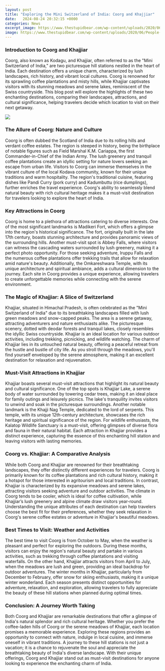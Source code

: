 ```yaml
---
layout: post
title: "Exploring the Mini Switzerland of India: Coorg and Khajjiar"
date:   2024-08-24 20:32:15 +0000
categories: News
excerpt_image: https://www.thestupidbear.com/wp-content/uploads/2020/06/People-relaxing-on-a-day-out-in-Khajjiar-Meadow-1024x682.jpg
image: https://www.thestupidbear.com/wp-content/uploads/2020/06/People-relaxing-on-a-day-out-in-Khajjiar-Meadow-1024x682.jpg
---
```


### Introduction to Coorg and Khajjiar
Coorg, also known as Kodagu, and Khajjiar, often referred to as the "Mini Switzerland of India," are two picturesque hill stations nestled in the heart of India. Each destination offers a unique charm, characterized by lush landscapes, rich history, and vibrant local cultures. Coorg is renowned for its sprawling coffee plantations and misty hills, while Khajjiar captivates visitors with its stunning meadows and serene lakes, reminiscent of the Swiss countryside. This blog post will explore the highlights of these two enchanting destinations, comparing their landscapes, attractions, and cultural significance, helping travelers decide which location to visit on their next getaway.

![](https://www.thestupidbear.com/wp-content/uploads/2020/06/People-relaxing-on-a-day-out-in-Khajjiar-Meadow-1024x682.jpg)
### The Allure of Coorg: Nature and Culture
Coorg is often dubbed the Scotland of India due to its rolling hills and verdant coffee estates. The region is steeped in history, being the birthplace of notable figures such as Field Marshal K.M. Cariappa, the first Commander-in-Chief of the Indian Army. The lush greenery and tranquil coffee plantations create an idyllic setting for nature lovers seeking an escape from urban life. Visitors to Coorg can immerse themselves in the vibrant culture of the local Kodava community, known for their unique traditions and warm hospitality. The region's traditional cuisine, featuring dishes like Pandi Curry (pork curry) and Kadumbuttu (rice dumplings), further enriches the travel experience. Coorg's ability to seamlessly blend natural beauty with rich cultural heritage makes it a must-visit destination for travelers looking to explore the heart of India.
### Key Attractions in Coorg
Coorg is home to a plethora of attractions catering to diverse interests. One of the most significant landmarks is Madikeri Fort, which offers a glimpse into the region's historical significance. The fort, originally built in the late 17th century, boasts stunning architecture and provides panoramic views of the surrounding hills. Another must-visit spot is Abbey Falls, where visitors can witness the cascading waters surrounded by lush greenery, making it a perfect photo opportunity. For those seeking adventure, Iruppu Falls and the numerous coffee plantations offer trekking trails that allow for relaxation amid nature's beauty. Additionally, the Omkareshwara Temple, with its unique architecture and spiritual ambiance, adds a cultural dimension to the journey. Each site in Coorg provides a unique experience, allowing travelers to create unforgettable memories while connecting with the serene environment.
### The Magic of Khajjiar: A Slice of Switzerland
Khajjiar, situated in Himachal Pradesh, is often celebrated as the "Mini Switzerland of India" due to its breathtaking landscapes filled with lush green meadows and snow-capped peaks. The area is a serene getaway, attracting adventurers and nature enthusiasts alike. The picturesque scenery, dotted with deodar forests and tranquil lakes, closely resembles the idyllic Swiss countryside. Khajjiar is an ideal location for various outdoor activities, including trekking, picnicking, and wildlife watching. The charm of Khajjiar lies in its untouched natural beauty, offering a peaceful retreat from the hustle and bustle of city life. As you stroll through the meadows, you'll find yourself enveloped by the serene atmosphere, making it an excellent destination for relaxation and rejuvenation.
### Must-Visit Attractions in Khajjiar
Khajjiar boasts several must-visit attractions that highlight its natural beauty and cultural significance. One of the top spots is Khajjiar Lake, a serene body of water surrounded by towering cedar trees, making it an ideal place for family outings and leisurely picnics. The lake's tranquility invites visitors to unwind and soak in the picturesque surroundings. Another notable landmark is the Khajji Nag Temple, dedicated to the lord of serpents. This temple, with its unique 12th-century architecture, showcases the rich heritage and spiritual significance of the region. For wildlife enthusiasts, the Kalatop Wildlife Sanctuary is a must-visit, offering glimpses of diverse flora and fauna in their natural habitat. Each attraction in Khajjiar provides a distinct experience, capturing the essence of this enchanting hill station and leaving visitors with lasting memories.
### Coorg vs. Khajjiar: A Comparative Analysis
While both Coorg and Khajjiar are renowned for their breathtaking landscapes, they offer distinctly different experiences for travelers. Coorg is primarily known for its coffee plantations and rich cultural history, making it a hotspot for those interested in agritourism and local traditions. In contrast, Khajjiar is characterized by its expansive meadows and serene lakes, attracting visitors seeking adventure and outdoor activities. The climate in Coorg tends to be cooler, which is ideal for coffee cultivation, while Khajjiar’s lush greenery and alpine climate draw visitors year-round. Understanding the unique attributes of each destination can help travelers choose the best fit for their preferences, whether they seek relaxation in Coorg's serene coffee estates or adventure in Khajjiar's beautiful meadows.
### Best Times to Visit: Weather and Activities
The best time to visit Coorg is from October to May, when the weather is pleasant and perfect for exploring the outdoors. During these months, visitors can enjoy the region's natural beauty and partake in various activities, such as trekking through coffee plantations and visiting waterfalls. On the other hand, Khajjiar attracts visitors from April to July, when the meadows are lush and green, providing an ideal backdrop for outdoor adventures. The winter months in Khajjiar, particularly from December to February, offer snow for skiing enthusiasts, making it a unique winter wonderland. Each season presents distinct opportunities for adventure, relaxation, and exploration, allowing travelers to fully appreciate the beauty of these hill stations when planned during optimal times.
### Conclusion: A Journey Worth Taking
Both Coorg and Khajjiar are remarkable destinations that offer a glimpse of India's natural splendor and rich cultural heritage. Whether you prefer the coffee-laden hills of Coorg or the serene meadows of Khajjiar, each location promises a memorable experience. Exploring these regions provides an opportunity to connect with nature, indulge in local cuisine, and immerse oneself in vibrant traditions. A journey to these hill stations is not just a vacation; it is a chance to rejuvenate the soul and appreciate the breathtaking beauty of India's diverse landscape. With their unique offerings, Coorg and Khajjiar stand out as must-visit destinations for anyone looking to experience the enchanting charm of India.
